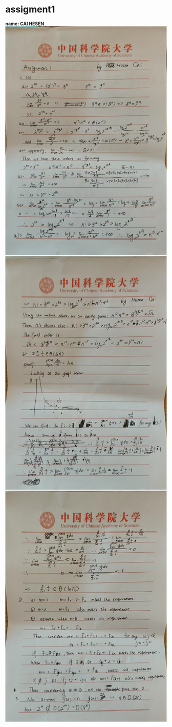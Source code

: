 # assigment1
**name: CAI HESEN**
![alt text](hw1-1.jpg)
![alt text](hw1-2.jpg)
![alt text](hw1-3.jpg)
